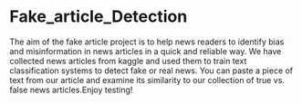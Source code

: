 # Fake_article_Detection
The aim of the fake article project is to help news readers to identify bias and misinformation in news articles in a quick and reliable way. We have collected news articles from kaggle and used them to train text classification systems to detect fake or real news. You can paste a piece of text from our article and examine its similarity to our collection of true vs. false news articles.Enjoy testing!
